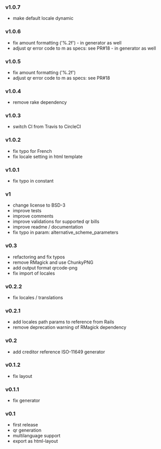### v1.0.7
* make default locale dynamic

### v1.0.6
* fix amount formatting ('%.2f') - in generator as well
* adjust qr error code to m as specs: see PR#18 - in generator as well

### v1.0.5
* fix amount formatting ('%.2f')
* adjust qr error code to m as specs: see PR#18

### v1.0.4
* remove rake dependency

### v1.0.3
* switch CI from Travis to CircleCI

### v1.0.2
* fix typo for French
* fix locale setting in html template

### v1.0.1
* fix typo in constant

### v1
* change license to BSD-3
* improve tests
* improve comments
* improve validations for supported qr bills
* improve readme / documentation
* fix typo in param: alternative_scheme_parameters

### v0.3
* refactoring and fix typos
* remove RMagick and use ChunkyPNG
* add output format qrcode-png
* fix import of locales

### v0.2.2
* fix locales / translations

### v0.2.1
* add locales path params to reference from Rails
* remove deprecation warning of RMagick dependency

### v0.2
* add creditor reference ISO-11649 generator

### v0.1.2
* fix layout

### v0.1.1
* fix generator

### v0.1
* first release
* qr generation
* multilanguage support
* export as html-layout